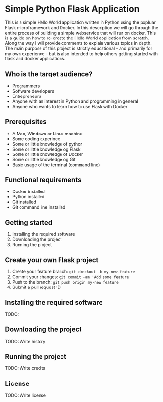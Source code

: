 # Simple Python Flask Application



This is a simple Hello World application written in Python using the popluar Flask microframework and Docker. In this description we will go through the entire process of building a simple webservice that will run on docker. This is a guide on how to re-create the Hello World application from scratch. Along the way I will provide comments to explain various topics in depth. The main purpose of this project is strictly educational - and primarily for my own experience - but is also intended to help others getting started with flask and docker applications. 

## Who is the target audience?

* Programmers
* Software developers
* Entrepreneurs
* Anyone with an interest in Python and programming in general
* Anyone who wants to learn how to use Flask with Docker

## Prerequisites

* A Mac, Windows or Linux machine
* Some coding experince
* Some or little knowledge of python
* Some or little knowledge og Flask
* Some or little knowledge of Docker
* Some or little knowledge og Git
* Basic usage of the terminal (command line)

## Functional requirements

* Docker installed 
* Python installed
* Git installed
* Git command line installed

## Getting started

1. Installing the required software
2. Downloading the project
3. Running the project

## Create your own Flask project

1. Create your feature branch: `git checkout -b my-new-feature`
2. Commit your changes: `git commit -am 'Add some feature'`
3. Push to the branch: `git push origin my-new-feature`
4. Submit a pull request :D

## Installing the required software

TODO: 

## Downloading the project 

TODO: Write history

## Running the project

TODO: Write credits

## License

TODO: Write license
